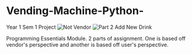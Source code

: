 # Vending-Machine-Python-
Year 1 Sem 1 Project 
![Not Vendor](https://user-images.githubusercontent.com/66630920/211046918-27c34f9a-3607-4dae-8417-7fe1016f52a8.jpg)
![Part 2 Add New Drink](https://user-images.githubusercontent.com/66630920/211046933-0a0e0423-d33d-49ec-876a-714c64abc200.jpg)

Programming Essentials Module. 2 parts of assignment. One is based off vendor's perspective and another is based off user's perspective. 
